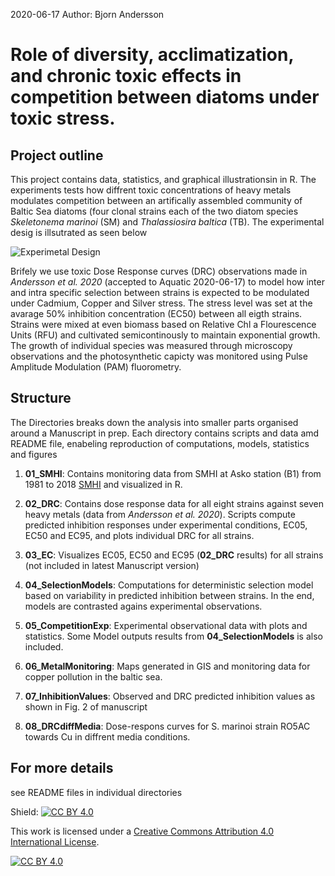 2020-06-17
Author: Bjorn Andersson

# Role of diversity, acclimatization, and chronic toxic effects in competition between diatoms under toxic stress.

## Project outline

This project contains data, statistics, and graphical illustrationsin in R. The experiments tests how diffrent 
toxic concentrations of heavy metals modulates competition between an artifically assembled community of Baltic 
Sea diatoms (four clonal strains each of the two diatom species *Skeletonema marinoi* (SM) and *Thalassiosira 
baltica* (TB). The experimental desig is illsutrated as seen below

![Experimetal Design](https://github.com/Bearstar85/R/blob/master/Competition_MS/ExperimentalDesign.jpeg)

Brifely we use toxic Dose Response curves (DRC) observations made in *Andersson et al. 2020* (accepted to 
Aquatic 2020-06-17) to model how inter and intra specific selection between strains is expected to be 
modulated under Cadmium, Copper and Silver stress. The stress level was set at the avarage 50% inhibition 
concentration (EC50) between all eigth strains. Strains were mixed at even biomass based on Relative Chl 
a Flourescence Units (RFU) and cultivated semicontinously to maintain exponential growth. The growth of 
individual species was measured through microscopy observations and the photosynthetic capicty was 
monitored using Pulse Amplitude Modulation (PAM) fluorometry.   
   
## Structure

The Directories breaks down the analysis into smaller parts organised around a Manuscript in prep. Each 
directory contains scripts and data amd README file, enabeling reproduction of computations, models, 
statistics and figures
 
1. **01_SMHI**:
 Contains monitoring data from SMHI at Asko station (B1) from 1981 to 2018 [SMHI](https://sharkweb.smhi.se) and visualized in R.

2. **02_DRC**:
Contains dose response data for all eight strains against seven heavy metals (data from *Andersson et al. 2020*). Scripts compute predicted inhibition responses under experimental conditions, EC05, EC50 and EC95, and plots individual DRC for all strains.

3. **03_EC**:
Visualizes EC05, EC50 and EC95 (**02_DRC** results) for all strains (not included in latest Manuscript version)

4. **04_SelectionModels**:
Computations for deterministic selection model based on variability in predicted inhibition between strains. In the end, models are contrasted agains experimental observations.

5. **05_CompetitionExp**:
Experimental observational data with plots and statistics. Some Model outputs results from **04_SelectionModels** is also included.

6. **06_MetalMonitoring**:
Maps generated in GIS and monitoring data for copper pollution in the baltic sea.

7. **07_InhibitionValues**:
Observed and DRC predicted inhibition values as shown in Fig. 2 of manuscript

8. **08_DRCdiffMedia**:
Dose-respons curves for S. marinoi strain RO5AC towards Cu in diffrent media conditions.

## For more details 
see README files in individual directories

Shield: [![CC BY 4.0][cc-by-shield]][cc-by]

This work is licensed under a
[Creative Commons Attribution 4.0 International License][cc-by].

[![CC BY 4.0][cc-by-image]][cc-by]

[cc-by]: http://creativecommons.org/licenses/by/4.0/
[cc-by-image]: https://i.creativecommons.org/l/by/4.0/88x31.png
[cc-by-shield]: https://img.shields.io/badge/License-CC%20BY%204.0-lightgrey.svg
